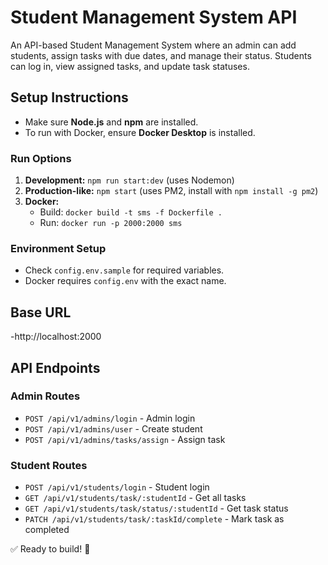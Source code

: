 # Student Management System API

An API-based Student Management System where an admin can add students, assign tasks with due dates, and manage their status. Students can log in, view assigned tasks, and update task statuses.

## Setup Instructions

- Make sure **Node.js** and **npm** are installed.
- To run with Docker, ensure **Docker Desktop** is installed.

### Run Options

1. **Development:** `npm run start:dev` (uses Nodemon)
2. **Production-like:** `npm start` (uses PM2, install with `npm install -g pm2`)
3. **Docker:**
   - Build: `docker build -t sms -f Dockerfile .`
   - Run: `docker run -p 2000:2000 sms`

### Environment Setup

- Check `config.env.sample` for required variables.
- Docker requires `config.env` with the exact name.

## Base URL

-http://localhost:2000

## API Endpoints

### Admin Routes

- `POST /api/v1/admins/login` - Admin login
- `POST /api/v1/admins/user` - Create student
- `POST /api/v1/admins/tasks/assign` - Assign task

### Student Routes

- `POST /api/v1/students/login` - Student login
- `GET /api/v1/students/task/:studentId` - Get all tasks
- `GET /api/v1/students/task/status/:studentId` - Get task status
- `PATCH /api/v1/students/task/:taskId/complete` - Mark task as completed

✅ Ready to build! 🚀
